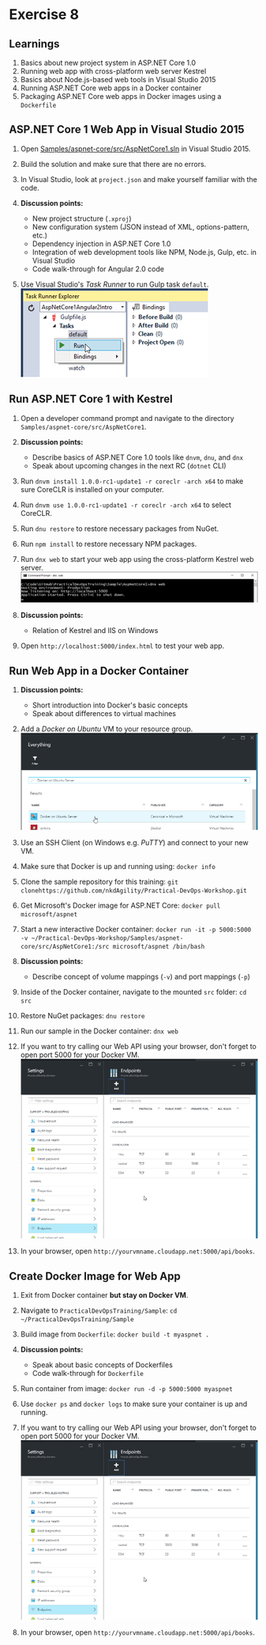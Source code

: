 # Exercise 8


## Learnings

1. Basics about new project system in ASP.NET Core 1.0
1. Running web app with cross-platform web server Kestrel
1. Basics about Node.js-based web tools in Visual Studio 2015
1. Running ASP.NET Core web apps in a Docker container
1. Packaging ASP.NET Core web apps in Docker images using a `Dockerfile`


## ASP.NET Core 1 Web App in Visual Studio 2015

1. Open [Samples/aspnet-core/src/AspNetCore1.sln](/Samples/aspnet-core/src/) in Visual Studio 2015.

1. Build the solution and make sure that there are no errors.

1. In Visual Studio, look at `project.json` and make yourself familiar with the code.

1. **Discussion points:**
   * New project structure (`.xproj`)
   * New configuration system (JSON instead of XML, options-pattern, etc.)
   * Dependency injection in ASP.NET Core 1.0
   * Integration of web development tools like NPM, Node.js, Gulp, etc. in Visual Studio
   * Code walk-through for Angular 2.0 code 

1. Use Visual Studio's *Task Runner* to run Gulp task `default`.<br/>
   ![Task Runner](/img/visual-studio-run-gulp.png)


## Run ASP.NET Core 1 with Kestrel

1. Open a developer command prompt and navigate to the directory `Samples/aspnet-core/src/AspNetCore1`.

1. **Discussion points:**
   * Describe basics of ASP.NET Core 1.0 tools like `dnvm`, `dnu`, and `dnx`
   * Speak about upcoming changes in the next RC (`dotnet` CLI)

1. Run `dnvm install 1.0.0-rc1-update1 -r coreclr -arch x64` to make sure CoreCLR is installed on your computer.

1. Run `dnvm use 1.0.0-rc1-update1 -r coreclr -arch x64` to select CoreCLR.

1. Run `dnu restore` to restore necessary packages from NuGet.

1. Run `npm install` to restore necessary NPM packages.

1. Run `dnx web` to start your web app using the cross-platform Kestrel web server.<br/>
   ![Run Kestrel](/img/run-kestrel.png)

1. **Discussion points:**
   * Relation of Kestrel and IIS on Windows

1. Open `http://localhost:5000/index.html` to test your web app.


## Run Web App in a Docker Container

1. **Discussion points:**
   * Short introduction into Docker's basic concepts
   * Speak about differences to virtual machines

1. Add a *Docker on Ubuntu* VM to your resource group.<br/>
   ![Docker on Ubuntu](/img/create-docker-vm.png)
   
1. Use an SSH Client (on Windows e.g. *PuTTY*) and connect to your new VM.

1. Make sure that Docker is up and running using: `docker info`

1. Clone the sample repository for this training: `git clonehttps://github.com/nkdAgility/Practical-DevOps-Workshop.git`

1. Get Microsoft's Docker image for ASP.NET Core: `docker pull microsoft/aspnet` 

1. Start a new interactive Docker container: `docker run -it -p 5000:5000 -v ~/Practical-DevOps-Workshop/Samples/aspnet-core/src/AspNetCore1:/src microsoft/aspnet /bin/bash`

1. **Discussion points:**
   * Describe concept of volume mappings (`-v`) and port mappings (`-p`)

1. Inside of the Docker container, navigate to the mounted `src` folder: `cd src`

1. Restore NuGet packages: `dnu restore`

1. Run our sample in the Docker container: `dnx web`

1. If you want to try calling our Web API using your browser, don't forget to open port 5000 for your Docker VM.<br/>
   ![Open Port](/img/azure-open-vm-ports.png)

1. In your browser, open `http://yourvmname.cloudapp.net:5000/api/books`.


## Create Docker Image for Web App

1. Exit from Docker container **but stay on Docker VM**.

1. Navigate to `PracticalDevOpsTraining/Sample`: `cd ~/PracticalDevOpsTraining/Sample`

1. Build image from `Dockerfile`: `docker build -t myaspnet .`

1. **Discussion points:**
   * Speak about basic concepts of Dockerfiles
   * Code walk-through for `Dockerfile`

1. Run container from image: `docker run -d -p 5000:5000 myaspnet`

1. Use `docker ps` and `docker logs` to make sure your container is up and running.

1. If you want to try calling our Web API using your browser, don't forget to open port 5000 for your Docker VM.<br/>
   ![Open Port](/img/azure-open-vm-ports.png)

1. In your browser, open `http://yourvmname.cloudapp.net:5000/api/books`.
